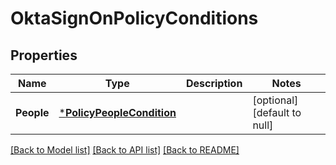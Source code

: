 # OktaSignOnPolicyConditions

## Properties
Name | Type | Description | Notes
------------ | ------------- | ------------- | -------------
**People** | [***PolicyPeopleCondition**](PolicyPeopleCondition.md) |  | [optional] [default to null]

[[Back to Model list]](../README.md#documentation-for-models) [[Back to API list]](../README.md#documentation-for-api-endpoints) [[Back to README]](../README.md)

